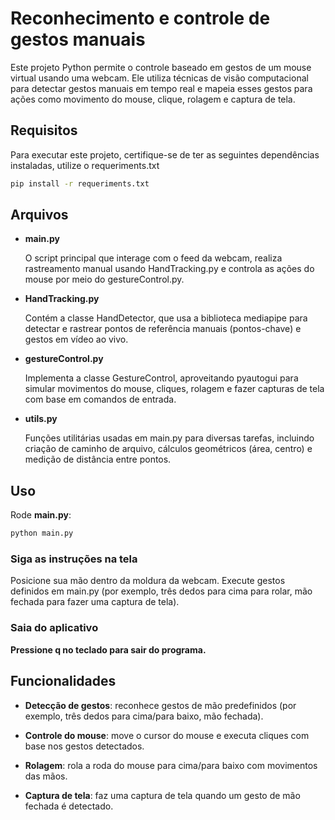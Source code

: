 # Reconhecimento e controle de gestos manuais

Este projeto Python permite o controle baseado em gestos de um mouse virtual usando uma webcam. Ele utiliza técnicas de visão computacional para detectar gestos manuais em tempo real e mapeia esses gestos para ações como movimento do mouse, clique, rolagem e captura de tela.

## Requisitos

Para executar este projeto, certifique-se de ter as seguintes dependências instaladas, utilize o requeriments.txt

```cmd
pip install -r requeriments.txt
```

## Arquivos

- **main.py**

    O script principal que interage com o feed da webcam, realiza rastreamento manual usando HandTracking.py e controla as ações do mouse por meio do gestureControl.py.

- **HandTracking.py**

    Contém a classe HandDetector, que usa a biblioteca mediapipe para detectar e rastrear pontos de referência manuais (pontos-chave) e gestos em vídeo ao vivo.

- **gestureControl.py**

    Implementa a classe GestureControl, aproveitando pyautogui para simular movimentos do mouse, cliques, rolagem e fazer capturas de tela com base em comandos de entrada.

- **utils.py**

    Funções utilitárias usadas em main.py para diversas tarefas, incluindo criação de caminho de arquivo, cálculos geométricos (área, centro) e medição de distância entre pontos.

## Uso

Rode **main.py**:

```cmd
python main.py
```

### Siga as instruções na tela

Posicione sua mão dentro da moldura da webcam.
Execute gestos definidos em main.py (por exemplo, três dedos para cima para rolar, mão fechada para fazer uma captura de tela).

### Saia do aplicativo

**Pressione q no teclado para sair do programa.**

## Funcionalidades

- **Detecção de gestos**: reconhece gestos de mão predefinidos (por exemplo, três dedos para cima/para baixo, mão fechada).

- **Controle do mouse**: move o cursor do mouse e executa cliques com base nos gestos detectados.

- **Rolagem**: rola a roda do mouse para cima/para baixo com movimentos das mãos.

- **Captura de tela**: faz uma captura de tela quando um gesto de mão fechada é detectado.
